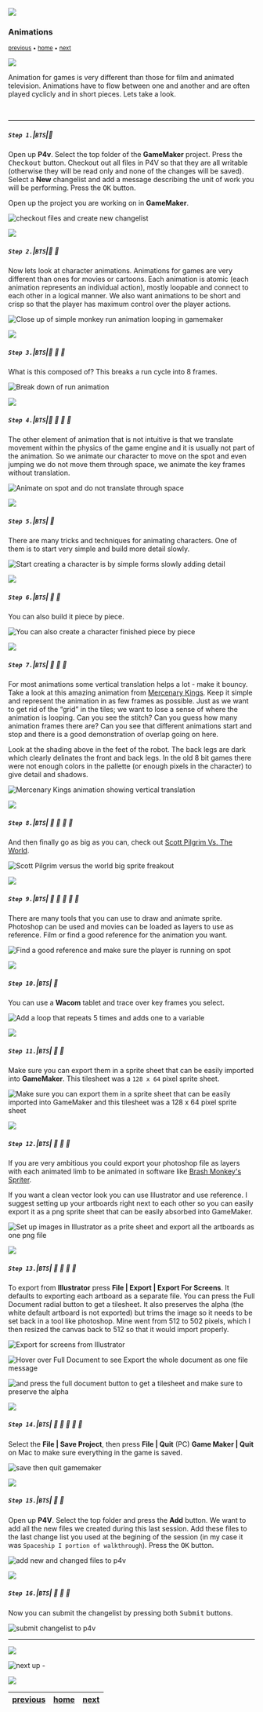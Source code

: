 ![](../images/line3.png)

### Animations

<sub>[previous](../transparent-tiles/README.md#user-content-transparent-tiles) • [home](../README.md#user-content-gms2-background-tiles--sprites---table-of-contents) • [next](../importing-animations/README.md#user-content-importing-animations)</sub>

![](../images/line3.png)

Animation for games is very different than those for film and animated television.  Animations have to flow between one and another and are often played cyclicly and in short pieces.  Lets take a look.

<br>

---

##### `Step 1.`\|`BTS`|:small_blue_diamond:

Open up **P4v**.  Select the top folder of the **GameMaker** project. Press the <kbd>Checkout</kbd> button.  Checkout out all files in P4V so that they are all writable (otherwise they will be read only and none of the changes will be saved). Select a **New** changelist and add a message describing the unit of work you will be performing. Press the <kbd>OK</kbd> button.

Open up the project you are working on in **GameMaker**. 

![checkout files and create new changelist](images/checkoutFiles.png)

![](../images/line2.png)

##### `Step 2.`\|`BTS`|:small_blue_diamond: :small_blue_diamond: 

Now lets look at character animations. Animations for games are very different than ones for movies or cartoons. Each animation is atomic (each animation represents an individual action), mostly loopable and connect to each other in a logical manner. We also want animations to be short and crisp so that the player has maximum control over the player actions.  

![Close up of simple monkey run animation looping in gamemaker](images/WalkCycle.gif)

![](../images/line2.png)

##### `Step 3.`\|`BTS`|:small_blue_diamond: :small_blue_diamond: :small_blue_diamond:

What is this composed of? This breaks a run cycle into 8 frames.

![Break down of run animation](images/EightFrameWalkCycle.png)

![](../images/line2.png)

##### `Step 4.`\|`BTS`|:small_blue_diamond: :small_blue_diamond: :small_blue_diamond: :small_blue_diamond:

The other element of animation that is not intuitive is that we translate movement within the physics of the game engine and it is usually not part of the animation. So we animate our character to move on the spot and even jumping we do not move them through space, we animate the key frames without translation.

![Animate on spot and do not translate through space](images/TAKEPICTUREOFMARCWALKING.png)

![](../images/line2.png)

##### `Step 5.`\|`BTS`| :small_orange_diamond:

There are many tricks and techniques for animating characters. One of them is to start very simple and build more detail slowly.

![Start creating a character is by simple forms slowly adding detail](images/StartLowResWorkWayUp.png)

![](../images/line2.png)

##### `Step 6.`\|`BTS`| :small_orange_diamond: :small_blue_diamond:

You can also build it piece by piece.

![You can also create a character finished piece by piece](images/PieceByPiece.png)

![](../images/line2.png)

##### `Step 7.`\|`BTS`| :small_orange_diamond: :small_blue_diamond: :small_blue_diamond:

For most animations some vertical translation helps a lot - make it bouncy.  Take a look at this amazing animation from [Mercenary Kings](http://probertson.tumblr.com/post/82062175084/mercenary-kings-animations). Keep it simple and represent the animation in as few frames as possible. Just as we want to get rid of the “grid” in the tiles; we want to lose a sense of where the animation is looping. Can you see the stitch? Can you guess how many animation frames there are? Can you see that different animations start and stop and there is a good demonstration of overlap going on here.
	
Look at the shading above in the feet of the robot. The back legs are dark which clearly delinates the front and back legs. In the old 8 bit games there were not enough colors in the pallette (or enough pixels in the character) to give detail and shadows. 

![Mercenary Kings animation showing vertical translation](images/https://66.media.tumblr.com/tumblr_m8x5bz2sXg1qhccbco3_r2_250.gif)

![](../images/line2.png)

##### `Step 8.`\|`BTS`| :small_orange_diamond: :small_blue_diamond: :small_blue_diamond: :small_blue_diamond:

And then finally go as big as you can, check out [Scott Pilgrim Vs. The World](https://scottpilgrim.fandom.com/wiki/File:Toddingram_freakout_a-1-.gif).

![Scott Pilgrim versus the world big sprite freakout](images/https://vignette.wikia.nocookie.net/scottpilgrim/images/8/86/Toddingram_freakout_a-1-.gif/revision/latest?cb=20101124145749)

![](../images/line2.png)

##### `Step 9.`\|`BTS`| :small_orange_diamond: :small_blue_diamond: :small_blue_diamond: :small_blue_diamond: :small_blue_diamond:

There are many tools that you can use to draw and animate sprite. Photoshop can be used and movies can be loaded as layers to use as reference. Film or find a good reference for the animation you want. 

![Find a good reference and make sure the player is running on spot](images/FileImportMovieToLayers.png)

![](../images/line2.png)

##### `Step 10.`\|`BTS`| :large_blue_diamond:

You can use a **Wacom** tablet and trace over key frames you select.

![Add a loop that repeats 5 times and adds one to a variable](images/TraceOnTopOfReference.png)

![](../images/line2.png)

##### `Step 11.`\|`BTS`| :large_blue_diamond: :small_blue_diamond: 

Make sure you can export them in a sprite sheet that can be easily imported into **GameMaker**. This tilesheet was a `128 x 64` pixel sprite sheet.

![Make sure you can export them in a sprite sheet that can be easily imported into GameMaker and this tilesheet was a 128 x 64 pixel sprite sheet](images/TileSheet.png)

![](../images/line2.png)


##### `Step 12.`\|`BTS`| :large_blue_diamond: :small_blue_diamond: :small_blue_diamond: 

If you are very ambitious you could export your photoshop file as layers with each animated limb to be animated in software like [Brash Monkey's Spriter](https://brashmonkey.com).

If you want a clean vector look you can use Illustrator and use reference. I suggest setting up your artboards right next to each other so you can easily export it as a png sprite sheet that can be easily absorbed into GameMaker.

![Set up images in Illustrator as a prite sheet and export all the artboards as one png file](images/AnimationSheet.png)

![](../images/line2.png)

##### `Step 13.`\|`BTS`| :large_blue_diamond: :small_blue_diamond: :small_blue_diamond:  :small_blue_diamond: 

To export from **Illustrator** press **File | Export | Export For Screens**. It defaults to exporting each artboard as a separate file. You can press the Full Document radial button to get a tilesheet. It also preserves the alpha (the white default artboard is not exported) but trims the image so it needs to be set back in a tool like photoshop. Mine went from 512 to 502 pixels, which I then resized the canvas back to 512 so that it would import properly.

![Export for screens from Illustrator](images/FileExportForScreens.png)

![Hover over Full Document to see Export the whole document as one file message](images/DefaultExport.png)

![and press the full document button to get a tilesheet and make sure to preserve the alpha](images/ExportAsSpriteSheet.png)

![](../images/line2.png)

##### `Step 14.`\|`BTS`| :large_blue_diamond: :small_blue_diamond: :small_blue_diamond: :small_blue_diamond:  :small_blue_diamond: 

Select the **File | Save Project**, then press **File | Quit** (PC) **Game Maker | Quit** on Mac to make sure everything in the game is saved.

![save then quit gamemaker](images/saveQuit.png)

![](../images/line2.png)

##### `Step 15.`\|`BTS`| :large_blue_diamond: :small_orange_diamond: 

Open up **P4V**.  Select the top folder and press the **Add** button.  We want to add all the new files we created during this last session.  Add these files to the last change list you used at the begining of the session (in my case it was `Spaceship I portion of walkthrough`). Press the <kbd>OK</kbd> button.

![add new and changed files to p4v](images/add.png)

![](../images/line2.png)

##### `Step 16.`\|`BTS`| :large_blue_diamond: :small_orange_diamond:   :small_blue_diamond: 

Now you can submit the changelist by pressing both <kbd>Submit</kbd> buttons.

![submit changelist to p4v](images/submit.png)
___


![](../images/line.png)

<!-- <img src="https://via.placeholder.com/1000x100/45D7CA/000000/?text=Next Up - Importing Animations"> -->
![next up - ](images/banner.png)

![](../images/line.png)

| [previous](../transparent-tiles/README.md#user-content-transparent-tiles)| [home](../README.md#user-content-gms2-background-tiles--sprites---table-of-contents) | [next](../importing-animations/README.md#user-content-importing-animations)|
|---|---|---|
